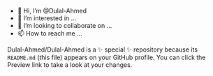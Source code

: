- 👋 Hi, I’m @Dulal-Ahmed
- 👀 I’m interested in ...
- 💞️ I’m looking to collaborate on ...
- 📫 How to reach me ...

Dulal-Ahmed/Dulal-Ahmed is a ✨ special ✨ repository because its `README.md` (this file) appears on your GitHub profile.
You can click the Preview link to take a look at your changes.

